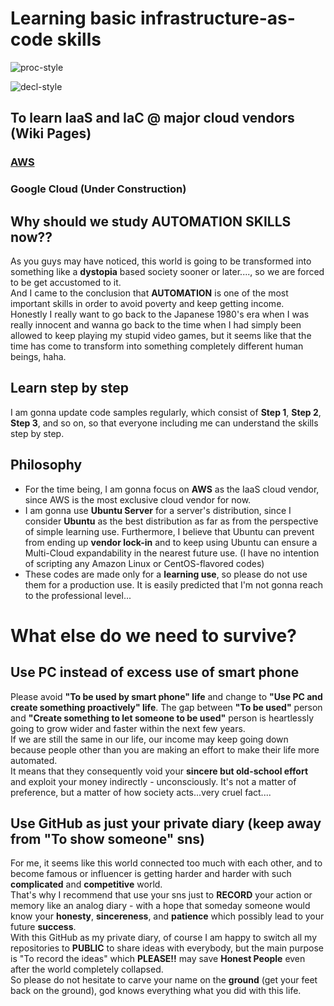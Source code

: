 # Learning basic infrastructure-as-code skills
![proc-style](https://github.com/Shinya-GitHub-Center/Shinya-GitHub-Center/assets/129726604/8e8599b2-4e0a-4ebc-b7c2-1c9ae67f123b)

![decl-style](https://github.com/Shinya-GitHub-Center/Shinya-GitHub-Center/assets/129726604/da82c177-b2fb-43f6-9051-6ee289c34ac5)
## To learn IaaS and IaC @ major cloud vendors (Wiki Pages)
### [AWS](https://github.com/Shinya-GitHub-Center/awscli-docker/wiki)
### Google Cloud (Under Construction)

## Why should we study AUTOMATION SKILLS now??
As you guys may have noticed, this world is going to be transformed into something like a **dystopia** based society sooner or later...., so we are forced to be get accustomed to it.  
And I came to the conclusion that **AUTOMATION** is one of the most important skills in order to avoid poverty and keep getting income.  
Honestly I really want to go back to the Japanese 1980's era when I was really innocent and wanna go back to the time when I had simply been allowed to keep playing my stupid video games, but it seems like that the time has come to transform into something completely different human beings, haha.
## Learn step by step
I am gonna update code samples regularly, which consist of **Step 1**, **Step 2**, **Step 3**, and so on, so that everyone including me can understand the skills step by step.
## Philosophy
* For the time being, I am gonna focus on **AWS** as the IaaS cloud vendor, since AWS is the most exclusive cloud vendor for now.
* I am gonna use **Ubuntu Server** for a server's distribution, since I consider **Ubuntu** as the best distribution as far as from the perspective of simple learning use. Furthermore, I believe that Ubuntu can prevent from ending up **vendor lock-in** and to keep using Ubuntu can ensure a Multi-Cloud expandability in the nearest future use. (I have no intention of scripting any Amazon Linux or CentOS-flavored codes)
* These codes are made only for a **learning use**, so please do not use them for a production use. It is easily predicted that I'm not gonna reach to the professional level...
# What else do we need to survive?
## Use PC instead of excess use of smart phone
Please avoid **"To be used by smart phone" life** and change to **"Use PC and create something proactively" life**. The gap between **"To be used"** person and **"Create something to let someone to be used"** person is heartlessly going to grow wider and faster within the next few years.  
If we are still the same in our life, our income may keep going down because people other than you are making an effort to make their life more automated.  
It means that they consequently void your **sincere but old-school effort** and exploit your money indirectly - unconsciously. It's not a matter of preference, but a matter of how society acts...very cruel fact....
## Use GitHub as just your private diary (keep away from "To show someone" sns)
For me, it seems like this world connected too much with each other, and to become famous or influencer is getting harder and harder with such **complicated** and **competitive** world.  
That's why I recommend that use your sns just to **RECORD** your action or memory like an analog diary - with a hope that someday someone would know your **honesty**, **sincereness**, and **patience** which possibly lead to your future **success**.  
With this GitHub as my private diary, of course I am happy to switch all my repositories to **PUBLIC** to share ideas with everybody, but the main purpose is "To record the ideas" which **PLEASE!!** may save **Honest People** even after the world completely collapsed.  
So please do not hesitate to carve your name on the **ground** (get your feet back on the ground), god knows everything what you did with this life.
